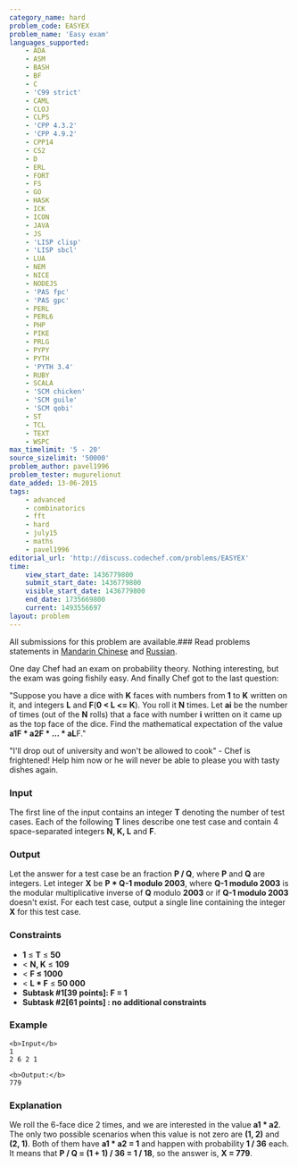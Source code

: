 ```yaml
---
category_name: hard
problem_code: EASYEX
problem_name: 'Easy exam'
languages_supported:
    - ADA
    - ASM
    - BASH
    - BF
    - C
    - 'C99 strict'
    - CAML
    - CLOJ
    - CLPS
    - 'CPP 4.3.2'
    - 'CPP 4.9.2'
    - CPP14
    - CS2
    - D
    - ERL
    - FORT
    - FS
    - GO
    - HASK
    - ICK
    - ICON
    - JAVA
    - JS
    - 'LISP clisp'
    - 'LISP sbcl'
    - LUA
    - NEM
    - NICE
    - NODEJS
    - 'PAS fpc'
    - 'PAS gpc'
    - PERL
    - PERL6
    - PHP
    - PIKE
    - PRLG
    - PYPY
    - PYTH
    - 'PYTH 3.4'
    - RUBY
    - SCALA
    - 'SCM chicken'
    - 'SCM guile'
    - 'SCM qobi'
    - ST
    - TCL
    - TEXT
    - WSPC
max_timelimit: '5 - 20'
source_sizelimit: '50000'
problem_author: pavel1996
problem_tester: mugurelionut
date_added: 13-06-2015
tags:
    - advanced
    - combinatorics
    - fft
    - hard
    - july15
    - maths
    - pavel1996
editorial_url: 'http://discuss.codechef.com/problems/EASYEX'
time:
    view_start_date: 1436779800
    submit_start_date: 1436779800
    visible_start_date: 1436779800
    end_date: 1735669800
    current: 1493556697
layout: problem
---
```

All submissions for this problem are available.### Read problems statements in [Mandarin Chinese](/download/translated/JULY15/mandarin/EASYEX.pdf) and [Russian](/download/translated/JULY15/russian/EASYEX.pdf).

One day Chef had an exam on probability theory. Nothing interesting, but the exam was going fishily easy. And finally Chef got to the last question:

 "Suppose you have a dice with **K** faces with numbers from **1** to **K** written on it, and integers **L** and **F**(**0 < L <= K**). You roll it **N** times. Let **ai** be the number of times (out of the **N** rolls) that a face with number **i** written on it came up as the top face of the dice. Find the mathematical expectation of the value **a1F \* a2F \* ... \* aL**F." 

 "I'll drop out of university and won't be allowed to cook" - Chef is frightened! Help him now or he will never be able to please you with tasty dishes again.

### Input

The first line of the input contains an integer **T** denoting the number of test cases. Each of the following **T** lines describe one test case and contain 4 space-separated integers **N, K, L** and **F**.

### Output

Let the answer for a test case be an fraction **P / Q**, where **P** and **Q** are integers. Let integer **X** be **P \* Q-1 modulo 2003**, where **Q-1 modulo 2003** is the modular multiplicative inverse of **Q** modulo **2003** or  if **Q-1 modulo 2003** doesn't exist. For each test case, output a single line containing the integer **X** for this test case.

### Constraints

- **1** ≤ **T** ≤ **50**
- < **N, K** ≤ **109**
- < **F ≤ 1000**
- < **L \* F** ≤ **50 000**
- **Subtask #1\[39 points\]: F = 1**
- **Subtask #2\[61 points\] : no additional constraints**

### Example

 ```
<b>Input</b>
1
2 6 2 1

<b>Output:</b>
779

```
### Explanation

We roll the 6-face dice 2 times, and we are interested in the value **a1 \* a2**. The only two possible scenarios when this value is not zero are **(1, 2)** and **(2, 1)**. Both of them have **a1 \* a2 = 1** and happen with probability **1 / 36** each. It means that **P / Q = (1 + 1) / 36 = 1 / 18**, so the answer is, **X = 779**.